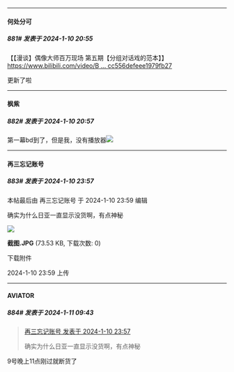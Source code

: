 
*****

####  何处分可  
##### 881#       发表于 2024-1-10 20:55

【【漫谈】偶像大师百万现场 第五期【分组对话戏的范本】】 [https://www.bilibili.com/video/B ... cc556defeee1979fb27](https://www.bilibili.com/video/BV1CK4y1B7kF/?share_source=copy_web&amp;vd_source=7c4a22637017bcc556defeee1979fb27)

更新了啦

*****

####  枫紫  
##### 882#       发表于 2024-1-10 20:57

第一幕bd到了，但是我，没有播放器<img src="https://static.saraba1st.com/image/smiley/face2017/044.png" referrerpolicy="no-referrer">


*****

####  再三忘记账号  
##### 883#       发表于 2024-1-10 23:57

 本帖最后由 再三忘记账号 于 2024-1-10 23:59 编辑 

确实为什么日亚一直显示没货啊，有点神秘

<img src="https://img.saraba1st.com/forum/202401/10/235931kr3x6w3uvxmxzz0x.jpg" referrerpolicy="no-referrer">

<strong>截图.JPG</strong> (73.53 KB, 下载次数: 0)

下载附件

2024-1-10 23:59 上传


*****

####  AVIATOR  
##### 884#       发表于 2024-1-11 09:43

<blockquote><a href="httphttps://bbs.saraba1st.com/2b/forum.php?mod=redirect&amp;goto=findpost&amp;pid=63609416&amp;ptid=2050364" target="_blank">再三忘记账号 发表于 2024-1-10 23:57</a>

确实为什么日亚一直显示没货啊，有点神秘</blockquote>
9号晚上11点刚过就断货了

